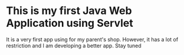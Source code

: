 # This is my first Java Web Application using Servlet
It is a very first app using for my parent's shop. However, it has a lot of restriction and I am developing a better app. Stay tuned

